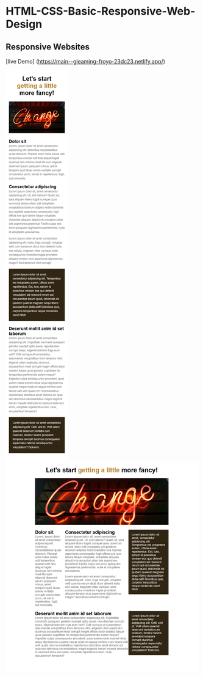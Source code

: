 # HTML-CSS-Basic-Responsive-Web-Design
## Responsive Websites

[live Demo]
(https://main--gleaming-froyo-23dc23.netlify.app/)

![web Image](./assets/Screen%20Shot%202023-12-29%20at%2000.44.23.png)
![web Image](./assets/Screen%20Shot%202023-12-29%20at%2000.44.48.png)

